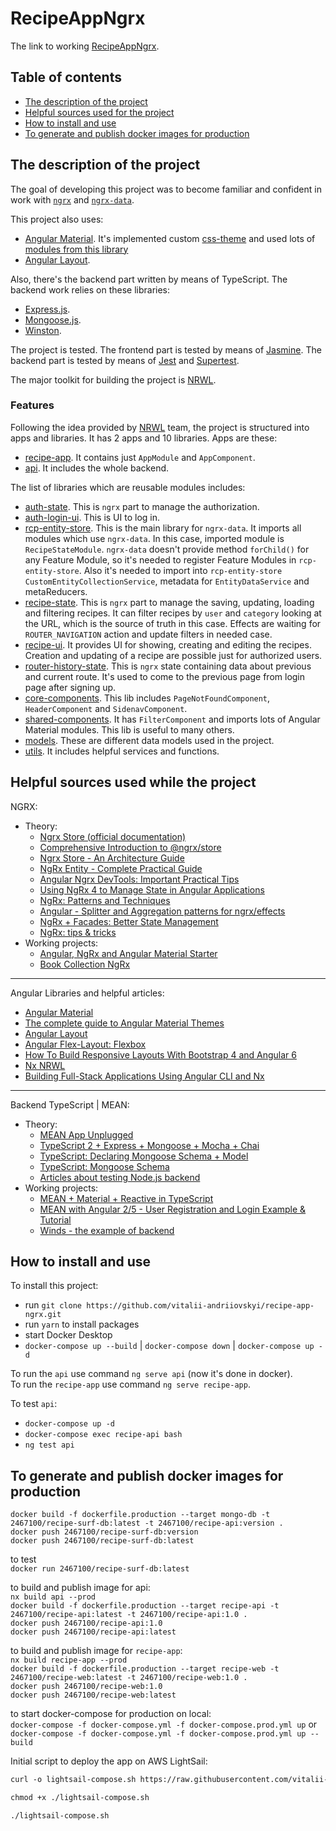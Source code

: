 # RecipeAppNgrx

The link to working [RecipeAppNgrx](http://18.185.79.188/).

## Table of contents

* [The description of the project](#the-description-of-the-project)
* [Helpful sources used for the project](#helpful-sources-used-for-the-project)
* [How to install and use](#how-to-install-and-use)
* [To generate and publish docker images for production](#to-generate-and-publish-docker-images-for-production)

## The description of the project

The goal of developing this project was to become familiar and confident in work with [`ngrx`](https://ngrx.io/) and [`ngrx-data`](https://github.com/johnpapa/angular-ngrx-data).

This project also uses:

* [Angular Material](https://material.angular.io/). It's implemented custom [css-theme](./apps/recipe-app/src/recipe-theme.scss) and used lots of [modules from this library](./libs/shared-components/src/lib/shared-components.module.ts)
* [Angular Layout](https://github.com/angular/flex-layout/wiki).

Also, there's the backend part written by means of TypeScript. The backend work relies on these libraries:

* [Express.js](https://expressjs.com/).
* [Mongoose.js](https://mongoosejs.com/).
* [Winston](https://github.com/winstonjs/winston#readme).

The project is tested. The frontend part is tested by means of [Jasmine](https://jasmine.github.io/). The backend part is tested by means of [Jest](https://jestjs.io/) and [Supertest](https://github.com/visionmedia/supertest).

The major toolkit for building the project is [NRWL](https://nrwl.io/).

### Features

Following the idea provided by [NRWL](https://nrwl.io/) team, the project is structured into apps and libraries.
It has 2 apps and 10 libraries. Apps are these:

* [recipe-app](./apps/recipe-app/). It contains just `AppModule` and `AppComponent`.
* [api](./apps/api/). It includes the whole backend.

The list of libraries which are reusable modules includes:

* [auth-state](./libs/auth/state/src). This is `ngrx` part to manage the authorization.
* [auth-login-ui](./libs/auth/state/src). This is UI to log in.
* [rcp-entity-store](./libs/rcp-entity-store/src). This is the main library for `ngrx-data`. It imports all modules which use `ngrx-data`. In this case, imported module is `RecipeStateModule`. `ngrx-data` doesn't provide method `forChild()` for any Feature Module, so it's needed to register Feature Modules in `rcp-entity-store`. Also it's needed to import into `rcp-entity-store` `CustomEntityCollectionService`, metadata for `EntityDataService` and metaReducers.
* [recipe-state](./libs/recipe/state/src). This is `ngrx` part to manage the saving, updating, loading and filtering recipes. It can filter recipes by `user` and `category` looking at the URL, which is the source of truth in this case. Effects are waiting for `ROUTER_NAVIGATION` action and update filters in needed case.
* [recipe-ui](./libs/recipe/ui/src). It provides UI for showing, creating and editing the recipes. Creation and updating of a recipe are possible just for authorized users.
* [router-history-state](./libs/router-history-state/src). This is `ngrx` state containing data about previous and current route. It's used to come to the previous page from login page after signing up.
* [core-components](./libs/core-components/src). This lib includes `PageNotFoundComponent`, `HeaderComponent` and `SidenavComponent`.
* [shared-components](./libs/shared-components/src). It has `FilterComponent` and imports lots of Angular Material modules. This lib is useful to many others.
* [models](./libs/models/src). These are different data models used in the project.
* [utils](./libs/utils/src). It includes helpful services and functions.

## Helpful sources used while the project

NGRX:

* Theory:
  * [Ngrx Store (official documentation)](https://ngrx.io/guide/store)
  * [Comprehensive Introduction to @ngrx/store](https://gist.github.com/btroncone/a6e4347326749f938510)
  * [Ngrx Store - An Architecture Guide](https://blog.angular-university.io/angular-ngrx-store-and-effects-crash-course/)
  * [NgRx Entity - Complete Practical Guide](https://blog.angular-university.io/ngrx-entity/)
  * [Angular Ngrx DevTools: Important Practical Tips](https://blog.angular-university.io/angular-ngrx-devtools/)
  * [Using NgRx 4 to Manage State in Angular Applications](https://blog.nrwl.io/using-ngrx-4-to-manage-state-in-angular-applications-64e7a1f84b7b)
  * [NgRx: Patterns and Techniques](https://blog.nrwl.io/ngrx-patterns-and-techniques-f46126e2b1e5)
  * [Angular - Splitter and Aggregation patterns for ngrx/effects](https://medium.com/default-to-open/angular-splitter-and-aggregation-patterns-for-ngrx-effects-c6f2908edf26)
  * [NgRx + Facades: Better State Management](https://medium.com/@thomasburleson_11450/ngrx-facades-better-state-management-82a04b9a1e39)
  * [NgRx: tips & tricks](https://blog.angularindepth.com/ngrx-tips-tricks-69feb20a42a7)
* Working projects:
  * [Angular, NgRx and Angular Material Starter](https://github.com/tomastrajan/angular-ngrx-material-starter)
  * [Book Collection NgRx](https://stackblitz.com/github/ngrx/platform/tree/61cbfe537f9df8cef3dd4a6ee0b8f483e49653f4)

___
Angular Libraries and helpful articles:

* [Angular Material](https://material.angular.io/)
* [The complete guide to Angular Material Themes](https://medium.com/@tomastrajan/the-complete-guide-to-angular-material-themes-4d165a9d24d1)
* [Angular Layout](https://github.com/angular/flex-layout/wiki)
* [Angular Flex-Layout: Flexbox](https://blog.angularindepth.com/angular-flex-layout-flexbox-and-grid-layout-for-angular-component-6e7c24457b63)
* [How To Build Responsive Layouts With Bootstrap 4 and Angular 6](https://medium.com/@tomastrajan/how-to-build-responsive-layouts-with-bootstrap-4-and-angular-6-cfbb108d797b)
* [Nx NRWL](https://nx.dev/getting-started/getting-started/)
* [Building Full-Stack Applications Using Angular CLI and Nx](https://blog.nrwl.io/building-full-stack-applications-using-angular-cli-and-nx-5eff205248f1)

___
Backend TypeScript | MEAN:

* Theory:
  * [MEAN App Unplugged](https://brianflove.com/2017/07/16/mean-app-unplugged/)
  * [TypeScript 2 + Express + Mongoose + Mocha + Chai](https://brianflove.com/2016/11/11/typescript-2-express-mongoose-mocha-chai/)
  * [TypeScript: Declaring Mongoose Schema + Model](https://brianflove.com/2016/10/04/typescript-declaring-mongoose-schema-model/)
  * [TypeScript: Mongoose Schema](https://github.com/DefinitelyTyped/DefinitelyTyped/tree/master/types/mongoose)
  * [Articles about testing Node.js backend](http://www.albertgao.xyz/tags/jest/)
* Working projects:
  * [MEAN + Material + Reactive in TypeScript](https://github.com/blove/mean-material-reactive/tree/initial-app/server)
  * [MEAN with Angular 2/5 - User Registration and Login Example & Tutorial](http://jasonwatmore.com/post/2017/02/22/mean-with-angular-2-user-registration-and-login-example-tutorial)
  * [Winds - the example of backend](https://github.com/GetStream/Winds/tree/master/api/src)

## How to install and use

To install this project:

* run `git clone https://github.com/vitalii-andriiovskyi/recipe-app-ngrx.git`
* run `yarn` to install packages
* start Docker Desktop
* `docker-compose up --build` | `docker-compose down` | `docker-compose up -d`

To run the `api` use command `ng serve api` (now it's done in docker).  
To run the `recipe-app` use command `ng serve recipe-app`.

To test `api`:

* `docker-compose up -d`
* `docker-compose exec recipe-api bash`
* `ng test api`

## To generate and publish docker images for production

`docker build -f dockerfile.production --target mongo-db -t 2467100/recipe-surf-db:latest -t 2467100/recipe-api:version .`  
`docker push 2467100/recipe-surf-db:version`  
`docker push 2467100/recipe-surf-db:latest`

to test  
`docker run 2467100/recipe-surf-db:latest`

to build and publish image for api:  
`nx build api --prod`  
`docker build -f dockerfile.production --target recipe-api -t 2467100/recipe-api:latest -t 2467100/recipe-api:1.0 .`  
`docker push 2467100/recipe-api:1.0`  
`docker push 2467100/recipe-api:latest`  

to build and publish image for `recipe-app`:  
`nx build recipe-app --prod`  
`docker build -f dockerfile.production --target recipe-web -t 2467100/recipe-web:latest -t 2467100/recipe-web:1.0 .`  
`docker push 2467100/recipe-web:1.0`  
`docker push 2467100/recipe-web:latest`

to start docker-compose for production on local:  
`docker-compose -f docker-compose.yml -f docker-compose.prod.yml up` or  
`docker-compose -f docker-compose.yml -f docker-compose.prod.yml up --build`  

Initial script to deploy the app on AWS LightSail:

```md
curl -o lightsail-compose.sh https://raw.githubusercontent.com/vitalii-andriiovskyi/recipe-app-ngrx/master/lightsail-compose.sh

chmod +x ./lightsail-compose.sh

./lightsail-compose.sh
```
